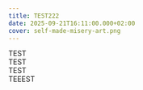 ```yaml
---
title: TEST222
date: 2025-09-21T16:11:00.000+02:00
cover: self-made-misery-art.png
---
```

TEST\
TEST\
TEST\
TEEEST
